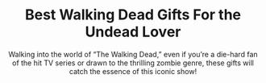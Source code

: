 ---
layout: post
title: Best Walking Dead Gifts For the Undead Lover
subtitle: Walking into the world of “The Walking Dead,” even if you’re a die-hard fan of the hit TV series or drawn to the thrilling zombie genre, these gifts will catch the essence of this iconic show!
header-img: "img/post/2023/09/copied/walking-dead-gifts.jpg"
header-style: text
permalink: "/walking-dead-gifts/"
catalog: true
tags:
  - Recipients 
  - Men
---       